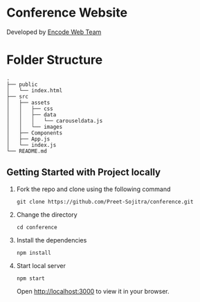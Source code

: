 # Conference Website

<!-- Developed by [Encode Web Team](https://github.com/Encode-PDEU) ([Preet Sojitra](https://github.com/Preet-Sojitra), [Parth Sood](https://github.com/psood708) and [Aniket Patel](https://github.com/Aniket-Patel-swg)) -->
Developed by [Encode Web Team](https://github.com/Encode-PDEU)

# Folder Structure

```
.
├── public
│   └── index.html
├── src
│   ├── assets
│   │   ├── css
│   │   ├── data
│   │   │   └── carouseldata.js
│   │   └── images
│   ├── Components
│   ├── App.js
│   └── index.js
└── README.md
```

## Getting Started with Project locally

1. Fork the repo and clone using the following command

   `git clone https://github.com/Preet-Sojitra/conference.git`

2. Change the directory

   `cd conference`

3. Install the dependencies

   `npm install`

4. Start local server

   `npm start`

   Open [http://localhost:3000](http://localhost:3000) to view it in your browser.
